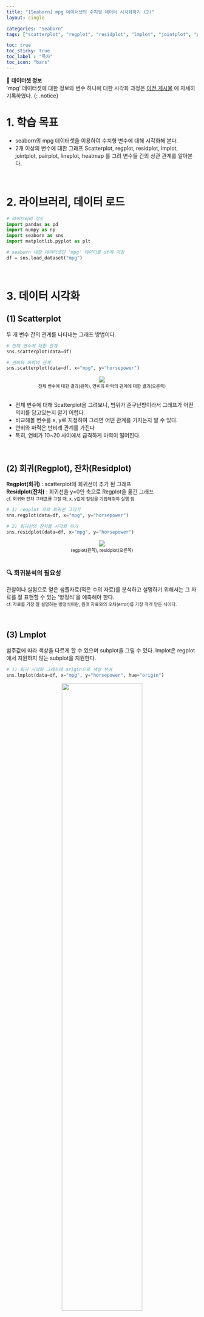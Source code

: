 ```yaml
---
title: "[Seaborn] mpg 데이터셋의 수치형 데이터 시각화하기 (2)"
layout: single

categories: "Seaborn"
tags: ["scatterplot", "regplot", "residplot", "lmplot", "jointplot", "pairplot", "lineplot", "heatmap"]

toc: true
toc_sticky: true
toc_label : "목차"
toc_icon: "bars"
---
```


👀 **데이터셋 정보**
<br>'mpg' 데이터셋에 대한 정보와 변수 하나에 대한 시각화 과정은 [이전 게시물](https://j-jae0.github.io/seaborn/seaborn-01/) 에 자세히 기록하였다.
{: .notice}

# 1. 학습 목표
- seaborn의 mpg 데이터셋을 이용하여 수치형 변수에 대해 시각화해 본다.
- 2개 이상의 변수에 대한 그래프 Scatterplot, regplot, residplot, lmplot, jointplot, pairplot, lineplot, heatmap 를 그려 변수들 간의 상관 관계를 알아본다.

<br>

# 2. 라이브러리, 데이터 로드
```python
# 라이브러리 로드
import pandas as pd
import numpy as np
import seaborn as sns
import matplotlib.pyplot as plt

# seaborn 내장 데이터셋인 'mpg' 데이터를 df에 저장
df = sns.load_dataset("mpg")
```

<br>

# 3. 데이터 시각화
## (1) Scatterplot
두 개 변수 간의 관계를 나타내는 그래프 방법이다.

```python
# 전체 변수에 대한 관계
sns.scatterplot(data=df)

# 연비와 마력의 관계
sns.scatterplot(data=df, x="mpg", y="horsepower")
```

<div style="text-align : center;">
<img src="/assets/images/seaborn/seaborn_2_1.png">
</div>
<center><small>전체 변수에 대한 결과(왼쪽), 연비와 마력의 관계에 대한 결과(오른쪽)</small></center>

<br>

- 전체 변수에 대해 Scatterplot을 그려보니, 범위가 준구난방이라서 그래프가 어떤 의미를 담고있는지 알기 어렵다.
- 비교해볼 변수를 x, y로 지정하여 그리면 어떤 관계를 가지는지 알 수 있다.
- 연비와 마력은 반비례 관계를 가진다
- 특히, 연비가 10~20 사이에서 급격하게 마력이 떨어진다.

<br>

## (2) 회귀(Regplot), 잔차(Residplot)
**Regplot(회귀)** : scatterplot에 회귀선이 추가 된 그래프<br>
**Residplot(잔차)** : 회귀선을 y=0인 축으로 Regplot을 옮긴 그래프<br>
<small>cf. 회귀와 잔차 그래프를 그릴 때, x, y값에 컬럼을 기입해줘야 실행 됨</small>

```python
# 1) regplot 으로 회귀선 그리기
sns.regplot(data=df, x="mpg", y="horsepower")

# 2) 회귀선의 잔차를 시각화 하기
sns.residplot(data=df, x="mpg", y="horsepower")
```

<div style="text-align : center;">
<img src="/assets/images/seaborn/seaborn_2_2.png">
</div>
<center><small>regplot(왼쪽), residplot(오른쪽)</small></center>

<br>

### 🔍 회귀분석의 필요성
관찰이나 실험으로 얻은 샘플자료(적은 수의 자료)를 분석하고 설명하기 위해서는 그 자료를 잘 표현할 수 있는 '방정식'을 예측해야 한다.<br>
<small>cf. 자료를 가장 잘 설명하는 방정식이란, 원래 자료와의 오차(error)를 가장 적게 만든 식이다.</small>

<br>

## (3) Lmplot
범주값에 따라 색상을 다르게 할 수 있으며 subplot을 그릴 수 있다. lmplot은 regplot에서 지원하지 않는 subplot을 지원한다.

```python
# 1) 회귀 시각화 그래프에 origin으로 색상 부여
sns.lmplot(data=df, x="mpg", y="horsepower", hue="origin")
```
<div style="text-align : center;">
<img src="/assets/images/seaborn/seaborn_2_3.png" width="65%">
</div>


```python
# 2) 그래프 나눠서 보기 - subplot 생성
sns.lmplot(data=df, x="mpg", y="horsepower", hue="origin", col="origin")
```
<div style="text-align : center;">
<img src="/assets/images/seaborn/seaborn_2_4.png">
</div>

<br>

- 연비가 10~20 사이에서 급격하게 마력이 떨어지는데 usa 제품이다.
- japan, europe 에서 생산된 것은 비교적 연비와 마력 관계가 완만해 보인다.

<br>

## (4) Jointplot
두 개의 수치형 변수 간의 관계를 연구 할 수 있다. 차트의 중앙에서 상관 관계 그래프를 표시해주는데 스캐터 플롯(산점도), 헥스 빈 플롯, 2D 히스토그램 또는 2D 밀도(density) 플롯을 사용하는 것이 일반적이다.<br>

**중앙 그래프 선택**<br>
kind = "scatter" | "reg" | "resid" | "kde" | "hex" 등 타입명 입력

```python
# 1) 전체 변수의 상관관계
sns.jointplot(data=df)
```

<div style="text-align : center;">
<img src="/assets/images/seaborn/seaborn_2_6.png" width="65%">
</div>
<center><small>전체변수에 대한 jointplot 결과</small></center>

```python
# 2) 연비와 마력의 상관관계
sns.jointplot(data=df, x="mpg", y="horsepower")

# 3) 연비와 마력의 상관관계 - kde(밀도함수)로 보기
sns.jointplot(data=df, x="mpg", y="horsepower", kind="kde")

#) 연비와 마력의 상관관계 - hex(헥스빈)으로 밀집도 보기
sns.jointplot(data=df, x="mpg", y="horsepower", kind="hex")
```

<div style="text-align : center;">
<img src="/assets/images/seaborn/seaborn_2_5.png">
</div>
<center><small>2번 코드에 대한 결과(왼쪽), 3번 결과(중앙), 4번 결과(오른쪽)</small></center>

<br>

- 전체 데이터에 대한 jointplot 을 그리면 변수간의 상관관계를 한눈에 알아보기 힘들다.
- 변수가 많고 범위가 넓은 경우 따로 그래프를 그리는 것이 이해하기 쉽다.
- kind 를 설정하여 어디에 밀집되어있는지 등의 원하는 분석이 가능하다.
- jointplot의 default는 scatterplot과 히스토그램이다.

<br>

## (5) Pairplot
각 column 별 데이터에 대한 상관관계나 분류적 특성 확인 가능한 그래프이다.<br>
대각선 방향으로는 하나의 열의 히스토그램을 나타내고 대각선 기준 위 아래는 축이 전환된 것일 뿐 보여주는 결과는 같다.<br>
<small>cf. hue 를 추가하여 기존 pairplot에 hue에 지정한 것을 기준으로 나누어 그릴 수 있음</small>

```python
# 2) 전체 데이터에 대한 pairplot
sns.pairplot(data=df)

# 2) origin에 대한 pairplot
sns.pairplot(data=df, hue="origin")
```

<div style="text-align : center;">
<img src="/assets/images/seaborn/seaborn_2_7.png">
</div>
<center><small>전체 데이터에 대한 결과(왼쪽), hue="origin"을 추가한 결과(오른쪽)</small></center>

<br>

- pairplot 을 그리면 여러 그래프를 한 번에 처리하기 때문에 대량의 데이터를 사용하면 시간이 오래 걸린다.
- 데이터가 많을 땐 sample()로 데이터를 무작위로 선정하여 빠르게 변수들간의 관계를 파악하는 것이 좋다.
- 전체적인 상관관계를 빠르게 확인하고싶을 때 사용하면 좋은 기능이다.

<br>

## (6) Lineplot
지정한 변수 간의 선형 관계를 알 수 있다.<br>
<small>cf. hue 별 구분이 가능함</small>

```python
# 1) 전체 변수에 대한 선형 그래프
sns.lineplot(data=df)

# 2) model_year와 mpg에 대한 선형 그래프
sns.lineplot(data=df, x="model_year", y="mpg")
```

<div style="text-align : center;">
<img src="/assets/images/seaborn/seaborn_2_8.png">
</div>
<center><small>전체 변수에 대한 라인플롯(왼쪽), model_year와 mpg에 대한 라인플롯(오른쪽)</small></center>

<br>

```python
# 3) origin 을 기준으로 구분 된 그래프
sns.lineplot(data=df, x="model_year", y="mpg", hue="origin")
```

<div style="text-align : center;">
<img src="/assets/images/seaborn/seaborn_2_9.png" width="65%">
</div>
<center><small>origin 을 기준으로 구분된 라인플롯</small></center>

<br>

- 전체 변수에 대해 선형 그래프를 그리게 되면, 알아보기 쉽지않다.
- 변수를 지정하여 그림을 그리면 한 눈에 알아보기 쉽다.
- 최근에 출시된 모델이 연비가 크다.
- 80년도에 연비가 약 32 이상인 데이터 때문에 급격히 상승한 구간이 존재한다.
- hue 를 추가하면 더 의미있는 분석이 될 것으로 생각된다.
- 나라별로 출시년도가 82년도에 가까워지면서 연비가 상승했다.
- 72 ~ 74 년도 사이에 연비 개선이 이루어지지 않음이 발견되었다.

<br>

## (7) Relplot
scatterplot과 lineplot를 그릴 수 있으며 서브플롯을 지원한다.<br>
<small>cf. errorbar: 신뢰구간을 의미함 (defalt: 포함되어 있음), kind로 그래프의 모양을 변경할 수 있음</small>

```python
# kind의 defalt : scatterplot
sns.relplot(data=df, x="model_year", y="mpg", hue="origin", col="origin")
```

<div style="text-align : center;">
<img src="/assets/images/seaborn/seaborn_2_10.png">
</div>

```python
# 신뢰구간 포함 X, 라인플롯을 origin을 기준으로 서브플롯 그리기
sns.relplot(data=df, x="model_year", y="mpg",
			hue="origin", col="origin", kind='line', errorbar=None)
```

<div style="text-align : center;">
<img src="/assets/images/seaborn/seaborn_2_11.png">
</div>

<br>

### 🔍 replot의 필요성
- Relplot 을 그리면 추정 회귀선과 신뢰구간을 함께 볼 수 있다.
- 신뢰 구간은 bootstrapping을 사용하여 계산되며, 대규모 데이터셋에 대해 시간이 많이 소요될 수 있으므로 errorbar=None( 버전에 따라 ci=None 사용)을 이용해 비활성화시킬 수 있다.
- ci="sd" 로 설정하면 신뢰구간을 표준 편차로 표시할 수 있다.
- return 값이 FacetGrid(여러개의 AxesSubplot를 포함)이다.
- scatterplot(), lineplot()의 return 값은 AxesSubplot(1장의 그림에 모든 것을 담음)이다.

<br>

## (8) Heatmap
열을 뜻하는 히트(heat)와 지도를 뜻하는 맵(map)을 결합시킨 단어이다.<br>
색상으로 표현할 수 있는 다양한 정보를 일정한 이미지 위에 열분포 형태로 출력된다.<br>
<small>cf. heatmap는 수치형 변수간의 상관계수를 시각화하기 용이함</small>

### 🔍 상관계수
- 확률론과 통계학에서 두 변수 간에 어떤 선형적 관계를 갖고 있는 지를 분석하는 방법이다.
- 두 변수는 서로 독립적인 관계이거나 상관된 관계일 수 있으며 이때 두 변수간의 관계의 강도를 상관관계(Correlation, Correlation coefficient)라 한다.
- 옵션을 따로 쓰지 않으면, 피어슨 상관 계수로 구한다.

<br>

### 🔍 피어슨 상관계수
- r 값은 X와 Y가 완전히 동일하면 +1, 전혀 다르면 0, 반대방향으로 완전히 동일하면 -1 을 가진다.
- 결정계수(coefficient of determination)는 r^2로 계산하며 이것은 X로부터 Y를 예측할 수 있는 정도를 의미한다.

<div style="text-align : center;">
<img src="https://upload.wikimedia.org/wikipedia/commons/thumb/d/d4/Correlation_examples2.svg/440px-Correlation_examples2.svg.png" width="85%">
</div>
<center><small>이미지 출처: https://ko.wikipedia.org/wiki/상관_분석</small></center>

<br>

- r이 -1.0과 -0.7 사이이면, 강한 음적 선형관계
- r이 -0.7과 -0.3 사이이면, 뚜렷한 음적 선형관계
- r이 -0.3과 -0.1 사이이면, 약한 음적 선형관계
- r이 -0.1과 +0.1 사이이면, 거의 무시될 수 있는 선형관계
- r이 +0.1과 +0.3 사이이면, 약한 양적 선형관계
- r이 +0.3과 +0.7 사이이면, 뚜렷한 양적 선형관계
- r이 +0.7과 +1.0 사이이면, 강한 양적 선형관계

<br>

### (i) 상관계수 구하기
```python
# 옵션을 따로 쓰지 않으면, 피어슨 상관계수로 구해짐
corr = df.corr()

# np.triu 함수를 이용해 matrix를 상삼각행렬로 만들기   
mask = np.triu(np.ones_like(corr))
```

### (ii) heatmap 그리기
```python
# 1) heatmap으로 상관계수 시각화  
sns.heatmap(corr, cmap="coolwarm")

# 2) 대각선을 기준으로 윗부분 제거 + 각 셀에 숫자 입력 
sns.heatmap(corr, cmap="coolwarm", annot=True, mask=mask)
```

<div style="text-align : center;">
<img src="/assets/images/seaborn/seaborn_2_12.png">
</div>
<center><small>1번 결과(왼쪽), 2번 결과(오른쪽)</small></center>

<br>

- 히트맵 위에 표기된 상관계수 값을 보면, 빨간색으로 되어 있는(+1 값에 가까운) 부분은 양적 선형 관계에 가깝다는 것을 의미 한다.
- 예를 들어, displavement와 cylinders는 선형 관계가 강하다는 뜻이다.

<br>

### (iii) 상관관계를 lineplot으로 확인해 보기
상관계수가 0.95인(가장 높은 상관성을 보임) 'cylinders'와 'displacement'간의 라인플롯을 그려보았다.

```python
# 위 히트맵에서 알아낸 'cylinders'와 'displacement'의 선형관계를 그래프로 그려보기 
sns.lineplot(data=df, x="cylinders", y="displacement")
```

<div style="text-align : center;">
<img src="/assets/images/seaborn/seaborn_2_13.png" width="65%">
</div>

<br>

- 상관계수를 계산하여 heatmap을 그려보면 변수 간의 선형성을 파악할 수 있다.
- 위 그래프에서 cylinders가 5 부분에서 신뢰구간이 커지는 것을 볼 수 있다. 
  - 이상치때문에 신뢰구간이 급격히 커진 것으로 생각된다.
- 선형 그래프를 그려본 결과 5 구간을 제외하곤 신뢰구간이 라인과 붙어 있어서 선형성이 강한 것으로 보인다, 즉 상관성이 큰 것으로 보인다.

<br>

# 4. 회고
2개 이상의 변수에 대한 그래프를 그려보았다. 그릴 수 있는 그래프는 거의 다 그려본 것 같다. 이렇게 배운 것을 데이터셋이 주어졌을 때 무엇을 전달하기 위해 어떤 그래프를 그릴 것인지 선택하기 위해선 여러 실습이 중요하겠다고 생각했다.

Kaggle에 올라온 데이터를 이용해서 배운 것들을 적용시켜봐야겠다.

<br>

# 5. Reference
- [matplotlib 공식문서, Choosing Colormaps in Matplotlib](https://matplotlib.org/stable/tutorials/colors/colormaps.html)
- [seaborn 공식문서, Overview of seaborn plotting functions](https://seaborn.pydata.org/tutorial/function_overview.html)
- [위키백과, 산점도](https://ko.wikipedia.org/wiki/%EC%82%B0%EC%A0%90%EB%8F%84)
- [위키백과, 상관 분석](https://ko.wikipedia.org/wiki/%EC%83%81%EA%B4%80_%EB%B6%84%EC%84%9D)
- [티스토리 by DS Note, 회귀 분석을 하는 이유 (feat.회귀선,회귀 계수)](https://gggggeun.tistory.com/4)
- [네이버 블로그 by Clary K, [데이터시각화] 파이썬 seaborn : 시각화 유형 : 상관관계(Correlation) - 2) 조인트 플롯(joint plot)](https://m.blog.naver.com/youji4ever/221943453636)
- [Beausable Blog, 히트맵(Heatmap) 이란?](https://www.beusable.net/blog/?p=1497)

👩🏻‍💻개인 공부 기록용 블로그입니다
<br>오류나 틀린 부분이 있을 경우 댓글 혹은 메일로 따끔하게 지적해주시면 감사하겠습니다.
{: .notice}